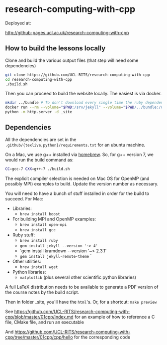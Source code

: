 research-computing-with-cpp
===========================

Deployed at:

http://github-pages.ucl.ac.uk/research-computing-with-cpp


How to build the lessons locally
-----------------------------------

Clone and build the various output files (that step will need some dependencies)
``` bash
git clone https://github.com/UCL-RITS/research-computing-with-cpp
cd research-computing-with-cpp
./build.sh
```

Then you can proceed to build the website locally. The easiest is via docker.

```bash
mkdir ../bundle # To don't download every single time the ruby dependencies
docker run --rm --volume="$PWD:/srv/jekyll" --volume="$PWD/../bundle:/usr/local/bundle" -it jekyll/jekyll:4 jekyll build
python -m http.server -d _site
```

Dependencies
-------------

All the dependencies are set in the `.github/{texlive,python}/requirements.txt` for an ubuntu machine.

On a Mac, we use g++ installed via [homebrew](https://brew.sh/). So, for g++ version 7, we would run the build command as:

``` bash
CC=gcc-7 CXX=g++-7 ./build.sh
```

The explicit compiler selection is needed on Mac OS for OpenMP (and possibly MPI)
examples to build. Update the version number as necessary.

You will need to have a bunch of stuff installed in order for the build to succeed.
For Mac:
* Libraries:
   * `brew install boost`
* For building MPI and OpenMP examples:
   * `brew install open-mpi`
   * `brew install gcc`
* Ruby stuff:
   * `brew install ruby`
   * `gem install jekyll --version '~> 4'`
   * `gem install kramdown --version '~> 2.3.1'
   * `gem install jekyll-remote-theme`
`
* Other utilities:
   * `brew install wget`
* Python libraries:
   * `matplotlib` (plus several other scientific python libraries)

A full LaTeX distribution needs to be available to generate a PDF version of the course notes by the build script.

Then in folder _site, you'll have the `html`'s.
Or, for a shortcut: `make preview`



See https://github.com/UCL-RITS/research-computing-with-cpp/blob/master/01cpp/index.md for an example of how to reference a C file, CMake file, and run an executable

And https://github.com/UCL-RITS/research-computing-with-cpp/tree/master/01cpp/cpp/hello
for the corresponding code

